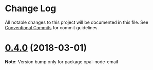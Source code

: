 # Change Log

All notable changes to this project will be documented in this file.
See [Conventional Commits](https://conventionalcommits.org) for commit guidelines.

<a name="0.4.0"></a>
# [0.4.0](https://github.com/telligro/opal-nodes/compare/opal-node-email@0.3.3...opal-node-email@0.4.0) (2018-03-01)





**Note:** Version bump only for package opal-node-email
